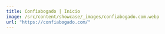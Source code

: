 ```yaml
---
title: Confiabogado | Inicio
image: /src/content/showcase/_images/confiabogado.com.webp
url: "https://confiabogado.com/"
---
```

